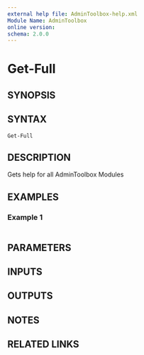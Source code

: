 ```yaml
---
external help file: AdminToolbox-help.xml
Module Name: AdminToolbox
online version:
schema: 2.0.0
---
```


# Get-Full

## SYNOPSIS

## SYNTAX

```
Get-Full
```

## DESCRIPTION
Gets help for all AdminToolbox Modules

## EXAMPLES

### Example 1
```powershell

```



## PARAMETERS

## INPUTS

## OUTPUTS

## NOTES

## RELATED LINKS
